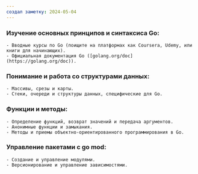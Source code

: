 ```yaml
---
создал заметку: 2024-05-04
---
```

### **Изучение основных принципов и синтаксиса Go:**
	- Вводные курсы по Go (поищите на платформах как Coursera, Udemy, или книги для начинающих).
	- Официальная документация Go ([golang.org/doc](https://golang.org/doc)).
### **Понимание и работа со структурами данных:**
	- Массивы, срезы и карты.
	- Стеки, очереди и структуры данных, специфические для Go.
### **Функции и методы:**
	- Определение функций, возврат значений и передача аргументов.
    - Анонимные функции и замыкания.
    - Методы и приемы объектно-ориентированного программирования в Go.
### **Управление пакетами с go mod:**
	- Создание и управление модулями.
	- Версионирование и управление зависимостями.